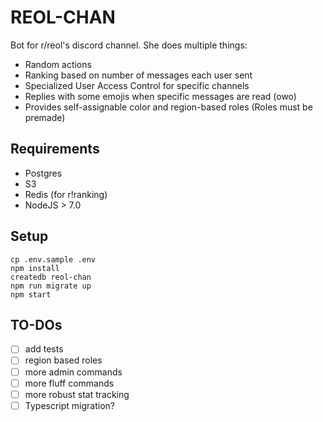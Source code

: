 # REOL-CHAN

Bot for r/reol's discord channel.
She does multiple things:
- Random actions
- Ranking based on number of messages each user sent
- Specialized User Access Control for specific channels
- Replies with some emojis when specific messages are read (owo)
- Provides self-assignable color and region-based roles (Roles must be premade)

## Requirements
- Postgres
- S3
- Redis (for r!ranking)
- NodeJS > 7.0

## Setup
```
cp .env.sample .env
npm install
createdb reol-chan
npm run migrate up
npm start
```

## TO-DOs
- [ ] add tests
- [ ] region based roles
- [ ] more admin commands
- [ ] more fluff commands
- [ ] more robust stat tracking
- [ ] Typescript migration?
